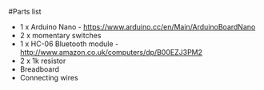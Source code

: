 #Parts list

* 1 x Arduino Nano - https://www.arduino.cc/en/Main/ArduinoBoardNano
* 2 x momentary switches
* 1 x HC-06 Bluetooth module - http://www.amazon.co.uk/computers/dp/B00EZJ3PM2
* 2 x 1k resistor
* Breadboard
* Connecting wires